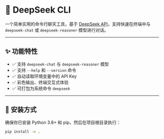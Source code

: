 # 🧠 DeepSeek CLI

一个简单实用的命令行聊天工具，基于 [DeepSeek API](https://deepseek.com)，支持快速在终端中与 `deepseek-chat` 或 `deepseek-reasoner` 模型进行对话。

---

## ✨ 功能特性

- ✅ 支持 `deepseek-chat` 与 `deepseek-reasoner` 模型
- ✅ 支持 `--help` 和 `--version` 命令
- ✅ 自动读取环境变量中的 API Key
- ✅ 彩色输出、终端交互式体验
- ✅ 可打包为系统命令 `deepseek`

---

## 🚀 安装方式

确保你已安装 Python 3.8+ 和 pip，然后在项目根目录执行：

```bash
pip install -e .

